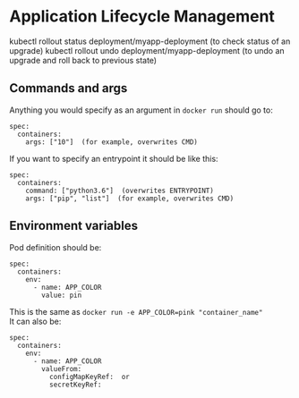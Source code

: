 # Application Lifecycle Management

kubectl rollout status deployment/myapp-deployment  (to check status of an upgrade)
kubectl rollout undo deployment/myapp-deployment  (to undo an upgrade and roll back to previous state)

## Commands and args
Anything you would specify as an argument in `docker run` should go to:  
```
spec:
  containers:
    args: ["10"]  (for example, overwrites CMD)
```

If you want to specify an entrypoint it should be like this:  
```
spec:
  containers:
    command: ["python3.6"]  (overwrites ENTRYPOINT)
    args: ["pip", "list"]  (for example, overwrites CMD)
```

## Environment variables
Pod definition should be:
```
spec:
  containers:
    env:
      - name: APP_COLOR
        value: pin
```
This is the same as `docker run -e APP_COLOR=pink "container_name"`  
It can also be:
```
spec:
  containers:
    env:
      - name: APP_COLOR
        valueFrom:
          configMapKeyRef:  or
          secretKeyRef:
``` 
